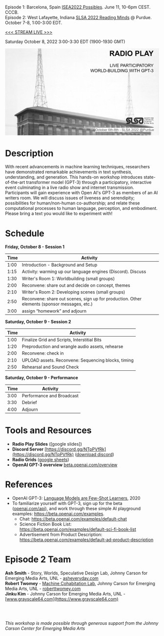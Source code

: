 Episode 1: Barcelona, Spain [ISEA2022 Possibles](ep1/). June 11, 10-6pm CEST. CCCB.<br>
Episode 2: West Lafayette, Indiana [SLSA 2022 Reading Minds](https://litsciarts.org/slsa2022/) @ Purdue. October 7-8, 1:00-3:00 EDT.
  
  [<<< STREAM LIVE >>>](https://s3.radio.co/s1fbdc4b4f/listen)
  
  Saturday October 8, 2022 3:00-3:30 EDT (1900-1930 GMT)
  

<img src="images/radio_play_ep2.jpg">
  
# Description

With recent advancements in machine learning techniques, researchers have demonstrated remarkable achievements in text synthesis, understanding, and generation. This hands-on workshop introduces state-of-the-art transformer model (GPT-3) through a participatory, interactive event culminating in a live radio show and internet transmission. Participants will gain experience with Open AI's GPT-3 as members of an AI writers room. We will discuss issues of liveness and serendipity; possibilities for human/non-human co-authorship; and relate these computational processes to human language, perception, and embodiment. Please bring a text you would like to experiment with!

# Schedule

**Friday, October 8 - Session 1**

|    Time    | Activity |
|------------|----|
| 1:00 | Introduction - Background and Setup |
| 1:15 | Activity: warming up our language engines (Discord). Discuss |
| 1:30 | Writer's Room 1: Worldbuilding (small groups) |
| 2:00 | Reconvene: share out and decide on concept, themes |
| 2:10 | Writer's Room 2: Developing scenes (small groups) |
| 2:50 | Reconvene: share out scenes, sign up for production. Other elements (sponsor messages, etc.) |
| 3:00 | assign “homework” and adjourn | 
  
**Saturday, October 9 - Session 2**

|    Time    | Activity |
|------------|----|
| 1:00 | Finalize Grid and Scripts, Interstitial Bits |
| 1:20 | Preproduction and wrangle audio assets, rehearse |
| 2:00 | Reconvene: check in |
| 2:10 | UPLOAD assets. Reconvene: Sequencing blocks, timing |
| 2:50 | Rehearsal and Sound Check |

**Saturday, October 9 - Performance <br>**

|    Time    | Activity |
|------------|----|
| 3:00 | Performance and Broadcast |
| 3:30 | Debrief |
| 4:00 | Adjourn | 
  
# Tools and Resources
- __Radio Play Slides__ ([google slides])
- __Discord Server__ [https://discord.gg/NTpPVfRk](https://discord.gg/NTpPVfRk) ([download discord](https://discord.com/download))
- __Radio Grids__ ([google sheets](https://docs.google.com/spreadsheets/d/1AqtKk70I5QVRfmMa-zgzIjq0kEZiDWMOadV1INNCnMk/edit?usp=sharing))
- __OpenAI GPT-3 overview__ [beta.openai.com/overview](https://beta.openai.com/overview)


# References
- OpenAI GPT-3: [Language Models are Few-Shot Learners](https://arxiv.org/abs/2005.14165), 2020
- To familiarize yourself with GPT-3, sign up for the beta ([openai.com/api](https://openai.com/api)), and work through these simple AI playground examples: https://beta.openai.com/examples.
  - Chat: https://beta.openai.com/examples/default-chat
  - Science Fiction Book List: https://beta.openai.com/examples/default-sci-fi-book-list
  - Advertisement from Product Description: https://beta.openai.com/examples/default-ad-product-description

# Episode 2 Team
**Ash Smith** - Story, Worlds, Speculative Design Lab, Johnny Carson for Emerging Media Arts, UNL - [asheveryday.com](https://asheveryday.com/)<br>
**Robert Twomey** - [Machine Cohabitation Lab](http://cohab-lab.net), Johnny Carson for Emerging Media Arts, UNL - [roberttwomey.com](https://roberttwomey.com)<br>
**Jinku Kim** - Johnny Carson for Emerging Media Arts, UNL - [www.grayscale64.com](https://www.grayscale64.com)<br>

<br>
<br>

_This workshop is made possible through generous support from the Johnny Carson Center for Emerging Media Arts_
